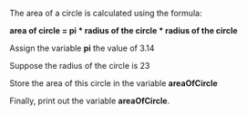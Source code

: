  The area of a circle is calculated using the formula:

**area of circle = pi * radius of the circle * radius of the circle**

Assign the variable **pi** the value of 3.14

Suppose the radius of the circle is 23

Store the area of this circle in the variable **areaOfCircle**

Finally, print out the variable **areaOfCircle**.